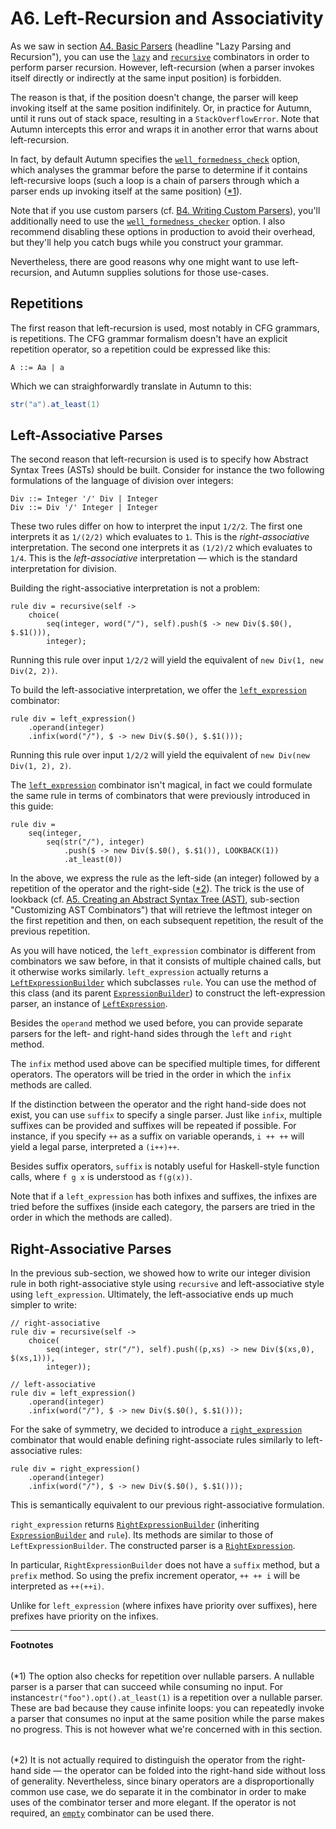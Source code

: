 # A6. Left-Recursion and Associativity

As we saw in section [A4. Basic Parsers] (headline "Lazy Parsing and Recursion"), you can use the
[`lazy`] and [`recursive`] combinators in order to perform parser recursion. However, left-recursion
(when a parser invokes itself directly or indirectly at the same input position) is forbidden.

The reason is that, if the position doesn't change, the parser will keep invoking itself at the same
position indifinitely. Or, in practice for Autumn, until it runs out of stack space, resulting in a
`StackOverflowError`. Note that Autumn intercepts this error and wraps it in another error
that warns about left-recursion.

In fact, by default Autumn specifies the [`well_formedness_check`] option, which analyses the
grammar before the parse to determine if it contains left-recursive loops (such a loop is a chain of
parsers through which a parser ends up invoking itself at the same position) ([*1]).

Note that if you use custom parsers (cf. [B4. Writing Custom Parsers]), you'll additionally need to
use the [`well_formedness_checker`] option. I also recommend disabling these options in
production to avoid their overhead, but they'll help you catch bugs while you construct your
grammar.

Nevertheless, there are good reasons why one might want to use left-recursion, and Autumn supplies
solutions for those use-cases.

[A4. Basic Parsers]: A4-basic-parsers.md#lazy-parsing-and-recursion
[B4. Writing Custom Parsers]: B4-custom-parsers.md
[`lazy`]: https://javadoc.jitpack.io/com/github/norswap/autumn/-SNAPSHOT/javadoc/norswap/autumn/Grammar.html#lazy-java.util.function.Supplier-
[`recursive`]: https://javadoc.jitpack.io/com/github/norswap/autumn/-SNAPSHOT/javadoc/norswap/autumn/Grammar.html#recursive-java.util.function.Function-
[`well_formedness_check`]: https://javadoc.jitpack.io/com/github/norswap/autumn/-SNAPSHOT/javadoc/norswap/autumn/ParseOptions.html#well_formedness_check
[`well_formedness_checker`]: https://javadoc.jitpack.io/com/github/norswap/autumn/-SNAPSHOT/javadoc/norswap/autumn/ParseOptions.html#well_formedness_checker

## Repetitions

The first reason that left-recursion is used, most notably in CFG grammars, is repetitions.
The CFG grammar formalism doesn't have an explicit repetition operator, so a repetition could be
expressed like this:

```
A ::= Aa | a
```

Which we can straighforwardly translate in Autumn to this:

```java
str("a").at_least(1)
```

## Left-Associative Parses

The second reason that left-recursion is used is to specify how Abstract Syntax Trees (ASTs) should
be built. Consider for instance the two following formulations of the language of division over
integers:

```
Div ::= Integer '/' Div | Integer
Div ::= Div '/' Integer | Integer
```

These two rules differ on how to interpret the input `1/2/2`. The first one interprets it as
`1/(2/2)` which evaluates to `1`. This is the *right-associative* interpretation. The second one
interprets it as `(1/2)/2` which evaluates to `1/4`. This is the *left-associative* interpretation —
which is the standard interpretation for division.

Building the right-associative interpretation is not a problem:

```
rule div = recursive(self ->
    choice(
        seq(integer, word("/"), self).push($ -> new Div($.$0(), $.$1())),
        integer);
```

Running this rule over input `1/2/2` will yield the equivalent of `new Div(1, new Div(2, 2))`.

To build the left-associative interpretation, we offer the [`left_expression`] combinator:

```
rule div = left_expression()
    .operand(integer)
    .infix(word("/"), $ -> new Div($.$0(), $.$1()));
```

Running this rule over input `1/2/2` will yield the equivalent of `new Div(new Div(1, 2), 2)`.

The [`left_expression`] combinator isn't magical, in fact we could formulate the same rule in terms
of combinators that were previously introduced in this guide:

```
rule div =
    seq(integer,
        seq(str("/"), integer)
            .push($ -> new Div($.$0(), $.$1()), LOOKBACK(1))
            .at_least(0))
```

In the above, we express the rule as the left-side (an integer) followed by a repetition of the
operator and the right-side ([*2]). The trick is the use of lookback (cf. [A5. Creating an Abstract
Syntax Tree (AST)][A5-custom], sub-section "Customizing AST Combinators") that will retrieve the
leftmost integer on the first repetition and then, on each subsequent repetition, the result of the
previous repetition.

As you will have noticed, the `left_expression` combinator is different from combinators we saw
before, in that it consists of multiple chained calls, but it otherwise works similarly.
`left_expression` actually returns a [`LeftExpressionBuilder`] which subclasses `rule`. You can use
the method of this class (and its parent [`ExpressionBuilder`]) to construct the left-expression
parser, an instance of [`LeftExpression`].

Besides the `operand` method we used before, you can provide separate parsers for the left- and
right-hand sides through the `left` and `right` method.

The `infix` method used above can be specified multiple times, for different operators. The operators
will be tried in the order in which the `infix` methods are called.

If the distinction between the operator and the right hand-side does not exist, you can use `suffix`
to specify a single parser. Just like `infix`, multiple suffixes can be provided and suffixes will
be repeated if possible. For instance, if you specify `++` as a suffix on variable operands, `i ++
++` will yield a legal parse, interpreted a `(i++)++`.

Besides suffix operators, `suffix` is notably useful for Haskell-style function calls, where `f g x`
is understood as `f(g(x))`.

Note that if a `left_expression` has both infixes and suffixes, the infixes are tried before the
suffixes (inside each category, the parsers are tried in the order in which the methods are called).

[`left_expression`]: https://javadoc.jitpack.io/com/github/norswap/autumn/-SNAPSHOT/javadoc/norswap/autumn/Grammar.html#left_expression--
[A5-custom]: A5-creating-an-ast.md#customizing-ast-combinators
[`LeftExpressionBuilder`]: https://javadoc.jitpack.io/com/github/norswap/autumn/-SNAPSHOT/javadoc/norswap/autumn/Grammar.LeftExpressionBuilder.html
[`ExpressionBuilder`]: https://javadoc.jitpack.io/com/github/norswap/autumn/-SNAPSHOT/javadoc/norswap/autumn/Grammar.ExpressionBuilder.html
[`LeftExpression`]: https://javadoc.jitpack.io/com/github/norswap/autumn/-SNAPSHOT/javadoc/norswap/autumn/parsers/LeftExpression.html

## Right-Associative Parses

In the previous sub-section, we showed how to write our integer division rule in both
right-associative style using `recursive` and left-associative style using `left_expression`.
Ultimately, the left-associative ends up much simpler to write:

```
// right-associative
rule div = recursive(self ->
    choice(
        seq(integer, str("/"), self).push((p,xs) -> new Div($(xs,0), $(xs,1))),
        integer));

// left-associative
rule div = left_expression()
    .operand(integer)
    .infix(word("/"), $ -> new Div($.$0(), $.$1()));
```

For the sake of symmetry, we decided to introduce a [`right_expression`] combinator that would enable defining
right-associate rules similarly to left-associative rules:

```
rule div = right_expression()
    .operand(integer)
    .infix(word("/"), $ -> new Div($.$0(), $.$1()));
```

This is semantically equivalent to our previous right-associative formulation.

`right_expression` returns [`RightExpressionBuilder`] (inheriting [`ExpressionBuilder`] and `rule`).
Its methods are similar to those of `LeftExpressionBuilder`. The constructed parser is a
[`RightExpression`].

In particular, `RightExpressionBuilder` does not have a `suffix` method, but a `prefix` method.
So using the prefix increment operator, `++ ++ i` will be interpreted as `++(++i)`.

Unlike for `left_expression` (where infixes have priority over suffixes), here prefixes have
priority on the infixes.

[`right_expression`]: https://javadoc.jitpack.io/com/github/norswap/autumn/-SNAPSHOT/javadoc/norswap/autumn/Grammar.html#right_expression--
[`RightExpressionBuilder`]: https://javadoc.jitpack.io/com/github/norswap/autumn/-SNAPSHOT/javadoc/norswap/autumn/Grammar.RightExpressionBuilder.html
[`RightExpression`]: https://javadoc.jitpack.io/com/github/norswap/autumn/-SNAPSHOT/javadoc/norswap/autumn/parsers/RightExpression.html

---
**Footnotes**

[*1]: #footnote1 
<h6 id="footnote1" display=none;></h6>

(*1) The option also checks for repetition over nullable parsers. A nullable parser is a parser that
can succeed while consuming no input. For instance`str("foo").opt().at_least(1)` is a repetition
over a nullable parser. These are bad because they cause infinite loops: you can repeatedly invoke a
parser that consumes no input at the same position while the parse makes no progress. This is not
however what we're concerned with in this section.

[*2]: #footnote2
<h6 id="footnote2" display=none;></h6>

(*2) It is not actually required to distinguish the operator from the right-hand side — the operator
can be folded into the right-hand side without loss of generality. Nevertheless, since binary
operators are a disproportionally common use case, we do separate it in the combinator in order to
make uses of the combinator terser and more elegant. If the operator is not required, an [`empty`]
combinator can be used there.

[`empty`]: https://javadoc.jitpack.io/com/github/norswap/autumn/-SNAPSHOT/javadoc/norswap/autumn/Grammar.html#empty